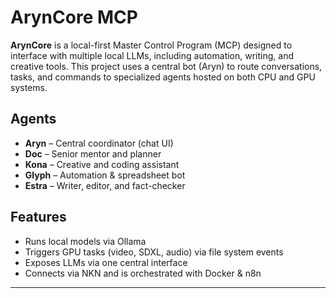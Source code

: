 # ArynCore MCP

**ArynCore** is a local-first Master Control Program (MCP) designed to interface with multiple local LLMs, including automation, writing, and creative tools. This project uses a central bot (Aryn) to route conversations, tasks, and commands to specialized agents hosted on both CPU and GPU systems.

## Agents

- **Aryn** – Central coordinator (chat UI)
- **Doc** – Senior mentor and planner
- **Kona** – Creative and coding assistant
- **Glyph** – Automation & spreadsheet bot
- **Estra** – Writer, editor, and fact-checker

## Features

- Runs local models via Ollama
- Triggers GPU tasks (video, SDXL, audio) via file system events
- Exposes LLMs via one central interface
- Connects via NKN and is orchestrated with Docker & n8n

---


